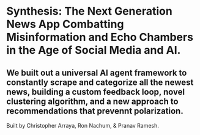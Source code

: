 # Synthesis: The Next Generation News App Combatting Misinformation and Echo Chambers in the Age of Social Media and AI.

## We built out a universal AI agent framework to constantly scrape and categorize all the newest news, building a custom feedback loop, novel clustering algorithm, and a new approach to recommendations that prevennt polarization. 

Built by Christopher Arraya, Ron Nachum, & Pranav Ramesh.
